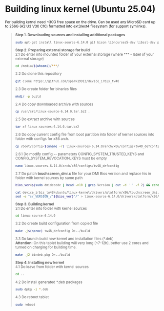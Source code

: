 # Building linux kernel (Ubuntu 25.04)
<small>For building kernel need ~30G free space on the drive. Can be used any MicroSD card up to 256G (A2 U3 V30 C10) formatted into ext3/ext4 filesystem (for support symlinks).<br>
>__Step 1. Downloading sources and installing additional packages__<br>
>```bash
>sudo apt-get install linux-source-6.14.0 git bison libncurses5-dev libssl-dev pahole flex dpkg-dev libelf-dev debhelper-compat libdw-dev
>```
>__Step 2. Preparing external storage for build__<br>
>2.1 Do enter into mounted folder of your external storage (where *** - label of your external storage)
>```bash
>cd /media/$(whoami)/***/
>```
>2.2 Do clone this repository
>```bash
>git clone https://github.com/spark1991z/device_irbis_tw48
>```
>2.3 Do create folder for binaries files
>```bash
>mkdir -p build
>```
>2.4 Do copy downloaded archive with sources
>```bash
>cp /usr/src/linux-source-6.14.0.tar.bz2 .
>```
>2.5 Do extract archive with sources
>```bash
>tar xf linux-sources-6.14.0.tar.bz2
>```
>2.6 Do copy current config file from boot partition into folder of kernel sources into folder with configs for x86 arch.
>```bash
>cp /boot/config-$(uname -r) linux-sources-6.14.0/arch/x86/configs/tw48_defconfig
>```
>2.6.1 Do modify config -- parameters CONFIG_SYSTEM_TRUSTED_KEYS and CONFIG_SYSTEM_REVOCATION_KEYS must be empty
>```bash
>nano linux-sources-6.14.0/arch/x86/configs/tw48_defconfig
>```
>2.7 Do patch __touchscreen_dmi.c__ file for your DMI Bios version and replace his in folder with kernel sources by same path
>```bash
>bios_ver=$(sudo dmidecode | head -n10 | grep Version | cut -d ' ' -f 2) && echo $bios_ver
>```
>```bash
>cat device_irbis_tw48/ubuntu/linux-kernel/drivers/platform/x86/touchscreen_dmi.c | \
>sed -e "s/_VERSION_/"${bios_ver}"/" > linux-source-6.14.0/drivers/platform/x86/touchscreen_dmi.c
>```
>__Step 3. Building kernel__<br>
>3.1 Do enter into folder with kernel sources 
>```bash
>cd linux-source-6.14.0
>```
>3.2 Do create build configuration from copied file
>```bash
>make -j$(nproc) tw48_defconfig O=../build
>```
>3.3 Do launch build new kernel and installation files (*.deb)<br>
>__Attention:__ On this tablet building will very long (~7-12h), better use 2 cores and turned on charging for building time.
>```bash
>make -j2 bindeb-pkg O=../build
>```
>__Step 4. Installing new kernel__<br>
>4.1 Do leave from folder with kernel sources
>```bash
>cd ..
>```
>4.2 Do install generated *.deb packages
>```bash
>sudo dpkg -i *.deb
>```
>4.3 Do reboot tablet
>```bash
>sudo reboot
>```
</small>
